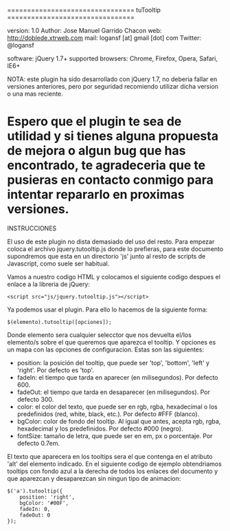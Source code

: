 ================================ tuTooltip ================================

version: 1.0
Author: Jose Manuel Garrido Chacon
web: http://doblede.xtrweb.com
mail: logansf [at] gmail [dot] com
Twitter: @logansf

software: jQuery 1.7+
supported browsers: Chrome, Firefox, Opera, Safari, IE6+

NOTA: este plugin ha sido desarrollado con jQuery 1.7, no deberia fallar
en versiones anteriores, pero por seguridad recomiendo utilizar dicha
version o una mas reciente.

Espero que el plugin te sea de utilidad y si tienes alguna propuesta de
mejora o algun bug que has encontrado, te agradeceria que te pusieras en 
contacto conmigo para intentar repararlo en proximas versiones.
===========================================================================

INSTRUCCIONES

El uso de este plugin no dista demasiado del uso del resto. Para empezar coloca el archivo jquery.tutooltip.js
donde lo prefieras, para este documento supondremos que esta en un directorio 'js' junto al resto de scripts
de Javascript, como suele ser habitual.

Vamos a nuestro codigo HTML y colocamos el siguiente codigo despues el enlace a la libreria de jQuery:

	<script src="js/jquery.tutooltip.js"></script>

Ya podemos usar el plugin. Para ello lo hacemos de la siguiente forma:

	$(elemento).tutooltip([opciones]);

Donde elemento sera cualquier selecctor que nos devuelta el/los elemento/s sobre el que queremos que aparezca el
tooltip. Y opciones es un mapa con las opciones de configuracion. Estas son las siguientes:

- position: la posición del tooltip, que puede ser 'top', 'bottom', 'left' y 'right'. Por defecto es 'top'.
- fadeIn: el tiempo que tarda en aparecer (en milisegundos). Por defecto 600.
- fadeOut: el tiempo que tarda en desaparecer (en milisegundos). Por defecto 300.
- color: el color del texto, que puede ser en rgb, rgba, hexadecimal o los predefinidos (red, white, black, etc.). Por defecto #FFF (blanco).
- bgColor: color de fondo del tooltip. Al igual que antes, acepta rgb, rgba, hexadecimal y los predefinidos. Por defecto #000 (negro).
- fontSize: tamaño de letra, que puede ser en em, px o porcentaje. Por defecto 0.7em.

El texto que aparecera en los tooltips sera el que contenga en el atributo 'alt' del elemento indicado. En el 
siguiente codigo de ejemplo obtendriamos tooltips con fondo azul a la derecha de todos los enlaces del documento
y que aparezcan y desaparezcan sin ningun tipo de animacion:

	$('a').tutooltip({
		position: 'right',
		bgColor: '#00F',
		fadeIn: 0,
		fadeOut: 0
	});